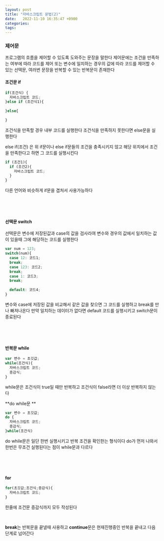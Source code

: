 ```yaml
---
layout: post
title: "자바스크립트 문법(2)"
date:   2022-11-10 16:35:47 +0900
categories:
tags: 
---
```


### 제어문

프로그램의 흐름을 제어할 수 있도록 도와주는 문장을 말한다 제어문에는 조건을 만족하는 여부에 따라 코드를 제어 또는 변수에 일치하는 경우의 값에 따라 코드를 제어할 수 있는 선택문, 여러번 문장을 반복할 수 있는 반복문이 존재한다

#### 조건문 if

``` javascript
if(조건식) {
  자바스크립트 코드;
}else if (조건식1){
  
}else{
  
}
```

조건식을 만족할 경우 내부 코드를 실행한다 조건식을 만족하지 못한다면 else문을 실행한다

else if(조건) 은 위 if문이나 else if문들의 조건을 충족시키지 않고 해당 위치에서 조건을 만족한다고 하면 그 코드를 실행시킨다

``` javascript
if (조건1){
  if (조건2){
    자바스크립트 코드;
  }
}
```

다른 언어와 비슷하게 if문을 겹처서 사용가능하다

&nbsp;

&nbsp;

#### 선택문 switch

선택문은 변수에 저장된값과 case의 값을 검사라여 변수와 경우의 값에서 일치하는 값이 있을때 그에 해당하는 코드를 실행한다

``` javascript
var num = 123;
switch(num){
  case 12: 코드1;
  break;
  case 123: 코드2;
  break;
  case 1: 코드3;
  break;
    
  default: 코드4;
}
```

변수와 case에 저장된 값을 비교해서 같은 값을 찾으면 그 코드를 실행하고 break를 만나 빠져나온다 만약 일치하는 데이터가 없다면 default 코드를 실행시키고 switch문이 종료된다

&nbsp;

&nbsp;

#### 반복문 while

```javascript
var 변수 = 초깃값;
while(조건식){
  자바스크립트 코드;
  증감식;
}
```

while문은 조건식이 true일 때만 반복하고 조건식이 false라면 더 이상 반복하지 않는다

**do while문 **

``` javascript
var 변수 = 초깃값;
do {
  자바스크립트 코드;
  증감식;
}while(조건식)
```

do while문은 일단 한번 실행시키고 반복 조건을 확인한는 형식이다 do가 먼저 나와서 한번은 무조건 실행된다는 점이 while문과 다르다

&nbsp;

&nbsp;

#### for

```javascript
for(초깃값;조건식;증감식){
  자바스크립트 코드;
}
```

한줄에 조건문 증감식까지 모두 작성된다

&nbsp;

**break**는 반복문을 끝낼때 사용하고 **continue**문은 현재진행중인 반복을 끝내고 다음 단계로 넘어간다